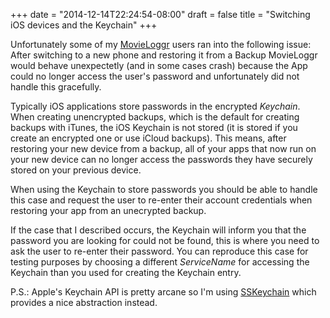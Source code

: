+++
date = "2014-12-14T22:24:54-08:00"
draft = false
title = "Switching iOS devices and the Keychain"
+++

Unfortunately some of my [MovieLoggr](http://www.movieloggr.com/) users ran into the following issue: After switching to a new phone and restoring it from a Backup MovieLoggr would behave unexpectetly (and in some cases crash) because the App could no longer access the user's password and unfortunately did not handle this gracefully.

Typically iOS applications store passwords in the encrypted *Keychain*. When creating unencrypted backups, which is the default for creating backups with iTunes, the iOS Keychain is not stored (it is stored if you create an encrypted one or use iCloud backups).  This means, after restoring your new device from a backup, all of your apps that now run on your new device can no longer access the passwords they have securely stored on your previous device.

When using the Keychain to store passwords you should be able to handle this case and request the user to re-enter their account credentials when restoring your app from an unecrypted backup. 

If the case that I described occurs, the Keychain will inform you that the password you are looking for could not be found, this is where you need to ask the user to re-enter their password. You can reproduce this case for testing purposes by choosing a different *ServiceName* for accessing the Keychain than you used for creating the Keychain entry.

P.S.: Apple's Keychain API is pretty arcane so I'm using [SSKeychain](https://github.com/soffes/sskeychain) which provides a nice abstraction instead.